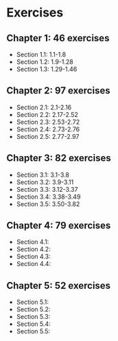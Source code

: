 # Exercises

## Chapter 1: 46 exercises

- Section 1.1: 1.1-1.8
- Section 1.2: 1.9-1.28
- Section 1.3: 1.29-1.46

## Chapter 2: 97 exercises

- Section 2.1: 2.1-2.16
- Section 2.2: 2.17-2.52
- Section 2.3: 2.53-2.72
- Section 2.4: 2.73-2.76
- Section 2.5: 2.77-2.97

## Chapter 3: 82 exercises

- Section 3.1: 3.1-3.8
- Section 3.2: 3.9-3.11
- Section 3.3: 3.12-3.37
- Section 3.4: 3.38-3.49
- Section 3.5: 3.50-3.82

## Chapter 4: 79 exercises

- Section 4.1:
- Section 4.2:
- Section 4.3:
- Section 4.4:

## Chapter 5: 52 exercises

- Section 5.1:
- Section 5.2:
- Section 5.3:
- Section 5.4:
- Section 5.5:

